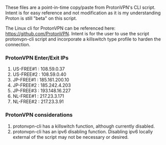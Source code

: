These files are a point-in-time copy/paste from ProtonVPN's CLI script. Intent is for easy reference and not modification as it is my understanding Proton is still "beta" on this script.

The Linux cli for ProtonVPN can be referenced here: https://github.com/ProtonVPN. Intent is for the user to use the script protonvpn-cli script and incorporate a killswitch type profile to harden the connection.

### ProtonVPN Enter/Exit IPs
1. US-FREE#1 : 108.59.0.37
2. US-FREE#2 : 108.59.0.40
3. JP-FREE#1 : 185.161.200.10
4. JP-FREE#2 : 185.242.4.203
5. JP-FREE#3 : 193.148.16.227
6. NL-FREE#1 : 217.23.3.171
7. NL-FREE#2 : 217.23.3.91

### ProtonVPN considerations
1. protonvpn-cli has a killswitch function, although currently disabled.
2. protonvpn-cli has an ipv6 disabling function. Disabling ipv6 locally external of the script may not be necessary or desired.
